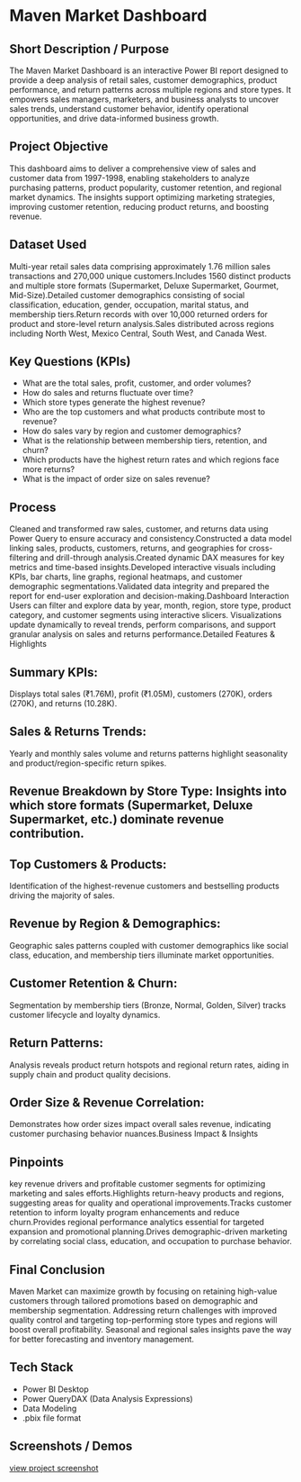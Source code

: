 # Maven Market Dashboard

## Short Description / Purpose

The Maven Market Dashboard is an interactive Power BI report designed to provide a deep analysis of retail sales, customer demographics, product performance, and return patterns across multiple regions and store types. It empowers sales managers, marketers, and business analysts to uncover sales trends, understand customer behavior, identify operational opportunities, and drive data-informed business growth.

## Project Objective

This dashboard aims to deliver a comprehensive view of sales and customer data from 1997-1998, enabling stakeholders to analyze purchasing patterns, product popularity, customer retention, and regional market dynamics. The insights support optimizing marketing strategies, improving customer retention, reducing product returns, and boosting revenue.

## Dataset Used

Multi-year retail sales data comprising approximately 1.76 million sales transactions and 270,000 unique customers.Includes 1560 distinct products and multiple store formats (Supermarket, Deluxe Supermarket, Gourmet, Mid-Size).Detailed customer demographics consisting of social classification, education, gender, occupation, marital status, and membership tiers.Return records with over 10,000 returned orders for product and store-level return analysis.Sales distributed across regions including North West, Mexico Central, South West, and Canada West.

## Key Questions (KPIs)

- What are the total sales, profit, customer, and order volumes?
- How do sales and returns fluctuate over time?
- Which store types generate the highest revenue?
- Who are the top customers and what products contribute most to revenue?
- How do sales vary by region and customer demographics?
- What is the relationship between membership tiers, retention, and churn?
- Which products have the highest return rates and which regions face more returns?
- What is the impact of order size on sales revenue?

## Process
Cleaned and transformed raw sales, customer, and returns data using Power Query to ensure accuracy and consistency.Constructed a data model linking sales, products, customers, returns, and geographies for cross-filtering and drill-through analysis.Created dynamic DAX measures for key metrics and time-based insights.Developed interactive visuals including KPIs, bar charts, line graphs, regional heatmaps, and customer demographic segmentations.Validated data integrity and prepared the report for end-user exploration and decision-making.Dashboard Interaction Users can filter and explore data by year, month, region, store type, product category, and customer segments using interactive slicers. Visualizations update dynamically to reveal trends, perform comparisons, and support granular analysis on sales and returns performance.Detailed Features & Highlights

## Summary KPIs:

Displays total sales (₹1.76M), profit (₹1.05M), customers (270K), orders (270K), and returns (10.28K).

## Sales & Returns Trends:

Yearly and monthly sales volume and returns patterns highlight seasonality and product/region-specific return spikes.

## Revenue Breakdown by Store Type: Insights into which store formats (Supermarket, Deluxe Supermarket, etc.) dominate revenue contribution.

## Top Customers & Products:

Identification of the highest-revenue customers and bestselling products driving the majority of sales.

## Revenue by Region & Demographics: 

Geographic sales patterns coupled with customer demographics like social class, education, and membership tiers illuminate market opportunities.

## Customer Retention & Churn: 

Segmentation by membership tiers (Bronze, Normal, Golden, Silver) tracks customer lifecycle and loyalty dynamics.

## Return Patterns:

Analysis reveals product return hotspots and regional return rates, aiding in supply chain and product quality decisions.

## Order Size & Revenue Correlation:

Demonstrates how order sizes impact overall sales revenue, indicating customer purchasing behavior nuances.Business Impact & Insights

## Pinpoints
key revenue drivers and profitable customer segments for optimizing marketing and sales efforts.Highlights return-heavy products and regions, suggesting areas for quality and operational improvements.Tracks customer retention to inform loyalty program enhancements and reduce churn.Provides regional performance analytics essential for targeted expansion and promotional planning.Drives demographic-driven marketing by correlating social class, education, and occupation to purchase behavior.

## Final Conclusion

Maven Market can maximize growth by focusing on retaining high-value customers through tailored promotions based on demographic and membership segmentation. Addressing return challenges with improved quality control and targeting top-performing store types and regions will boost overall profitability. Seasonal and regional sales insights pave the way for better forecasting and inventory management.

## Tech Stack

- Power BI Desktop
- Power QueryDAX (Data Analysis Expressions)
- Data Modeling
- .pbix file format
  
## Screenshots / Demos
[view project screenshot](https://github.com/akramaftab/power-bi-maven-market-project/blob/main/maven%20market%20dashboard%20screenshot.pdf)
